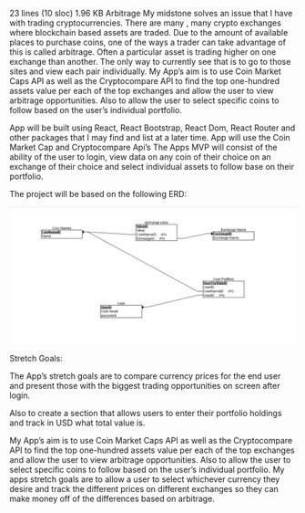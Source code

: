 
     
23 lines (10 sloc)  1.96 KB
				Arbitrage
My midstone solves an issue that I have with trading cryptocurrencies. There are many , many crypto exchanges where blockchain based assets are traded. Due to the amount of available places to purchase coins, one of the ways a trader can take advantage of this is called arbitrage. Often a particular asset is trading higher on one exchange than another. The only way to currently see that is to go to those sites and view each pair individually. My App’s aim is to use Coin Market Caps API as well as the Cryptocompare API to find the top one-hundred assets value per each of the top exchanges and allow the user to view arbitrage opportunities. Also to allow the user to select specific coins to follow based on the user’s individual portfolio.

App will be built using React, React Bootstrap, React Dom, React Router and other packages that I may find and list at a later time. App will use the Coin Market Cap and Cryptocompare Api’s The Apps MVP will consist of the ability of the user to login, view data on any coin of their choice on an exchange of their choice and select individual assets to follow base on their portfolio.

The project will be based on the following ERD:
<div><img id="x" src="https://github.com/cain910772/TickerRefactor/blob/master/src/Components/pics/new_erd.PNG"></div>

Stretch Goals:

The App’s stretch goals are to compare currency prices for the end user and present those with the biggest trading opportunities on screen after login.

Also to create a section that allows users to enter their portfolio holdings and track in USD what total value is.

My App’s aim is to use Coin Market Caps API as well as the Cryptocompare API to find the top one-hundred assets value per each of the top exchanges and allow the user to view arbitrage opportunities. Also to allow the user to select specific coins to follow based on the user’s individual portfolio. My apps stretch goals are to allow a user to select whichever currency they desire and track the different prices on different exchanges so they can make money off of the differences based on arbitrage.

